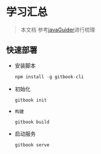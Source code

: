 # 学习汇总

> 本文档 参考[javaGuider](https://github.com/Snailclimb/JavaGuide#java)进行梳理

## 快速部署

+ 安装脚本

    ```js
    npm install -g gitbook-cli	
    ```

+ 初始化

    ```
    gitbook init
    ```

+ `构建`

	```
	gitbook build
	```

+ 启动服务

  ```
  gitbook serve
  ```

  